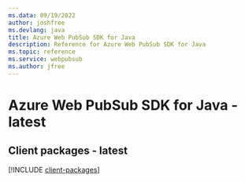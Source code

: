 ```yaml
---
ms.data: 09/19/2022
author: joshfree
ms.devlang: java
title: Azure Web PubSub SDK for Java
description: Reference for Azure Web PubSub SDK for Java
ms.topic: reference
ms.service: webpubsub
ms.author: jfree
---
```

# Azure Web PubSub SDK for Java - latest

## Client packages - latest
[!INCLUDE [client-packages](web-pubsub-client-index.md)]